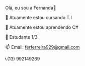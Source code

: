 Olá, eu sou a Fernanda👋

🔭 Atuamente estou cursando T.I

🌱 Atuamente estou aprendendo C# 

💬 Estudante 1/3

📫 Email: ferferreira929@gmail.com

📞 (13) 992149269
